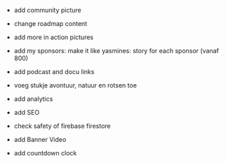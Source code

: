 - add community picture
- change roadmap content
- add more in action pictures
- add my sponsors: make it like yasmines: story for each sponsor (vanaf 800)
- add podcast and docu links
- voeg stukje avontuur, natuur en rotsen toe



- add analytics
- add SEO
- check safety of firebase firestore

- add Banner Video
- add countdown clock





